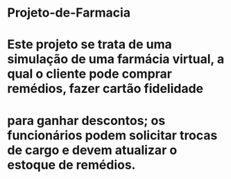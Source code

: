 # Projeto-de-Farmacia
# Este projeto se trata de uma simulação de uma farmácia virtual, a qual o cliente pode comprar remédios, fazer cartão fidelidade
# para ganhar descontos; os funcionários podem solicitar trocas de cargo e devem atualizar o estoque de remédios.

